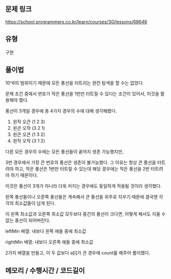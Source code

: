 ## 문제 링크

https://school.programmers.co.kr/learn/courses/30/lessons/68646

## 유형

구현

## 풀이법

10^6의 범위이기 때문에 모든 풍선을 터트리는 완전 탐색을 할 수는 없었다.

문제 조건 중에서 번호가 작은 풍선을 1번만 터트릴 수 있다는 조건이 있어서, 이것을 활용해야 했다.

풍선이 3개일 경우에 총 4가지 경우의 수에 대해 생각해봤다.

1. 왼작 오큰 (1 2 3)
2. 왼큰 오작 (3 2 1)
3. 왼큰 오큰 (1 3 2)
4. 왼작 오작 (3 1 2)

다른 모든 경우의 수에는 모든 풍선들이 끝까지 생존 가능했지만,

3번 경우에서 가장 큰 번호의 풍선은 생존이 불가능했다. 그 이유는 항상 큰 풍선을 터트려야 하고, 작은 풍선은 1번만 터트릴 수 있는데 해당 경우에는 작은 풍선을 2번 터트려야 하기 때문이다.

이것은 풍선이 3개가 아니라 더욱 커지는 경우에도 동일하게 적용될 것이라 생각했다.

왼쪽 풍선들이나 오른쪽 풍선들은 계속해서 큰 풍선을 위주로 지우기 때문에 결국엔 각각의 최소값들이 남게 된다.

이 왼쪽 최소값과 오른쪽 최소값 모두보다 중간의 풍선이 크다면, 어떻게 해서도 지울 수 없는 풍선이 되어버린다.

leftMin 배열: 내보다 왼쪽 애들 중에 최소값

rightMin 배열: 내보다 오른쪽 애들 중에 최소값

2가지 배열을 만들고, 이 두 값보다 a[i]가 큰 경우에 count를 해주어 풀이했다.

## 메모리 / 수행시간 / 코드길이
